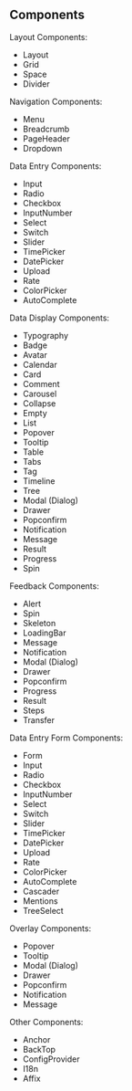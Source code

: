 ## Components

Layout Components:
  - Layout
  - Grid
  - Space
  - Divider


Navigation Components:
  - Menu
  - Breadcrumb
  - PageHeader
  - Dropdown


Data Entry Components:
  - Input
  - Radio
  - Checkbox
  - InputNumber
  - Select
  - Switch
  - Slider
  - TimePicker
  - DatePicker
  - Upload
  - Rate
  - ColorPicker
  - AutoComplete


Data Display Components:
  - Typography
  - Badge
  - Avatar
  - Calendar
  - Card
  - Comment
  - Carousel
  - Collapse
  - Empty
  - List
  - Popover
  - Tooltip
  - Table
  - Tabs
  - Tag
  - Timeline
  - Tree
  - Modal (Dialog)
  - Drawer
  - Popconfirm
  - Notification
  - Message
  - Result
  - Progress
  - Spin


Feedback Components:
  - Alert
  - Spin
  - Skeleton
  - LoadingBar
  - Message
  - Notification
  - Modal (Dialog)
  - Drawer
  - Popconfirm
  - Progress
  - Result
  - Steps
  - Transfer


Data Entry Form Components:

  - Form
  - Input
  - Radio
  - Checkbox
  - InputNumber
  - Select
  - Switch
  - Slider
  - TimePicker
  - DatePicker
  - Upload
  - Rate
  - ColorPicker
  - AutoComplete
  - Cascader
  - Mentions
  - TreeSelect

Overlay Components:
  - Popover
  - Tooltip
  - Modal (Dialog)
  - Drawer
  - Popconfirm
  - Notification
  - Message


Other Components:
  - Anchor
  - BackTop
  - ConfigProvider
  - I18n
  - Affix
